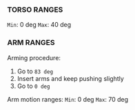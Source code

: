 
### TORSO RANGES

`Min`: 0 deg
`Max`: 40 deg

### ARM RANGES
Arming procedure:
1. Go to `83 deg`
2. Insert arms and keep pushing slightly
3. Go to `0 deg`

Arm motion ranges:
`Min`: 0 deg
`Max`: 70 deg
